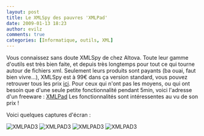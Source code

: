 ```yaml
---
layout: post
title: Le XMLSpy des pauvres 'XMLPad'
date: 2009-01-13 18:23
author: evilz
comments: true
categories: [Informatique, outils, XML]
---
```


Vous connaissez sans doute XMLSpy de chez Altova. Toute leur gamme d'outils est très bien faite, et depuis très longtemps pour tout ce qui tourne autour de fichiers xml.
Seulement leurs produits sont payants (ba ouai, faut bien vivre...), XMLSpy est à 99€ dans ça version standard, vous pouvez retrouver tous les prix [ici](https://shop.altova.com/pricelist.asp "Altova shop").
Pour ceux qui n'ont pas les moyens, ou qui ont besoin que d'une seule petite fonctionnalité pendant 5min, voici l'adresse d'un freeware : [XMLPad](http://www.wmhelp.com/xmlpad3.htm "WMHelp XMLPad 3")
Les fonctionnalités sont intéressentes au vu de son prix !


Voici quelques captures d'écran :


![XMLPAD3](https://farm5.staticflickr.com/4689/38493296935_b8eef58ce2_z.jpg)
![XMLPAD3](https://farm5.staticflickr.com/4589/39370819911_42236cd629_z.jpg)
![XMLPAD3](https://farm5.staticflickr.com/4738/38493297015_1b55590292_z.jpg)
![XMLPAD3](https://farm5.staticflickr.com/4693/27593988379_3e3562fe38_z.jpg)
